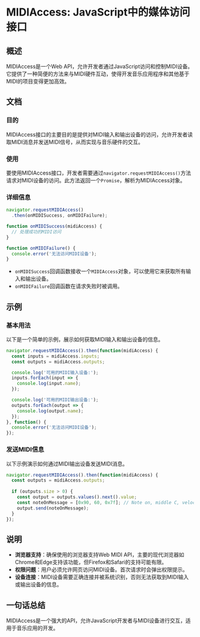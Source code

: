 <!--
Meta Description: # MIDIAccess: JavaScript中的媒体访问接口 ## 概述 MIDIAccess是一个Web API，允许开发者通过JavaScript访问和控制MIDI设备。它提供了一种简便的方法来与MIDI硬件互动，使得开发音乐应用程序和其他基于MIDI的项目变得更加高效。 ## 文档 ###...
Meta Keywords: midiaccess, outputs, console, function, const
-->

# MIDIAccess: JavaScript中的媒体访问接口

## 概述
MIDIAccess是一个Web API，允许开发者通过JavaScript访问和控制MIDI设备。它提供了一种简便的方法来与MIDI硬件互动，使得开发音乐应用程序和其他基于MIDI的项目变得更加高效。

## 文档
### 目的
MIDIAccess接口的主要目的是提供对MIDI输入和输出设备的访问，允许开发者读取MIDI消息并发送MIDI信号，从而实现与音乐硬件的交互。

### 使用
要使用MIDIAccess接口，开发者需要通过`navigator.requestMIDIAccess()`方法请求对MIDI设备的访问。此方法返回一个`Promise`，解析为MIDIAccess对象。

### 详细信息
```javascript
navigator.requestMIDIAccess()
  .then(onMIDISuccess, onMIDIFailure);

function onMIDISuccess(midiAccess) {
  // 处理成功的MIDI访问
}

function onMIDIFailure() {
  console.error('无法访问MIDI设备');
}
```
- `onMIDISuccess`回调函数接收一个`MIDIAccess`对象，可以使用它来获取所有输入和输出设备。
- `onMIDIFailure`回调函数在请求失败时被调用。

## 示例
### 基本用法
以下是一个简单的示例，展示如何获取MIDI输入和输出设备的信息。

```javascript
navigator.requestMIDIAccess().then(function(midiAccess) {
  const inputs = midiAccess.inputs;
  const outputs = midiAccess.outputs;

  console.log('可用的MIDI输入设备:');
  inputs.forEach(input => {
    console.log(input.name);
  });

  console.log('可用的MIDI输出设备:');
  outputs.forEach(output => {
    console.log(output.name);
  });
}, function() {
  console.error('无法访问MIDI设备');
});
```

### 发送MIDI信息
以下示例演示如何通过MIDI输出设备发送MIDI消息。

```javascript
navigator.requestMIDIAccess().then(function(midiAccess) {
  const outputs = midiAccess.outputs;
  
  if (outputs.size > 0) {
    const output = outputs.values().next().value;
    const noteOnMessage = [0x90, 60, 0x7f]; // Note on, middle C, velocity 127
    output.send(noteOnMessage);
  }
});
```

## 说明
- **浏览器支持**：确保使用的浏览器支持Web MIDI API，主要的现代浏览器如Chrome和Edge支持该功能，但Firefox和Safari的支持可能有限。
- **权限问题**：用户必须允许网页访问MIDI设备。首次请求时会弹出权限提示。
- **设备连接**：MIDI设备需要正确连接并被系统识别，否则无法获取到MIDI输入或输出设备的信息。

## 一句话总结
MIDIAccess是一个强大的API，允许JavaScript开发者与MIDI设备进行交互，适用于音乐应用的开发。